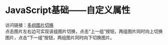 # JavaScript基础——自定义属性  
访问链接：[多组图片切换](https://xyumin.github.io/js_multpictoggle/)  
点击图片左右边可实现该组图片切换，点击“上一组”按钮，两组图片同时向上切换图片，点击“下一组”按钮，两组图片同时向下切换图片。